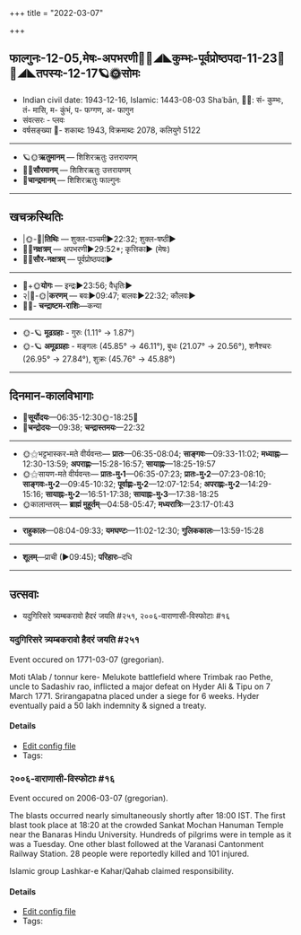 +++
title = "2022-03-07"

+++
## फाल्गुनः-12-05,मेषः-अपभरणी🌛🌌◢◣कुम्भः-पूर्वप्रोष्ठपदा-11-23🌌🌞◢◣तपस्यः-12-17🪐🌞सोमः
- Indian civil date: 1943-12-16, Islamic: 1443-08-03 Shaʿbān, 🌌🌞: सं- कुम्भः, तं- मासि, म- कुंभं, प- फग्गण, अ- फागुन
- संवत्सरः - प्लवः
- वर्षसङ्ख्या 🌛- शकाब्दः 1943, विक्रमाब्दः 2078, कलियुगे 5122
___________________
- 🪐🌞**ऋतुमानम्** — शिशिरऋतुः उत्तरायणम्
- 🌌🌞**सौरमानम्** — शिशिरऋतुः उत्तरायणम्
- 🌛**चान्द्रमानम्** — शिशिरऋतुः फाल्गुनः
___________________


## खचक्रस्थितिः
- |🌞-🌛|**तिथिः** — शुक्ल-पञ्चमी►22:32; शुक्ल-षष्ठी►  
- 🌌🌛**नक्षत्रम्** — अपभरणी►29:52*; कृत्तिका► (मेषः)  
- 🌌🌞**सौर-नक्षत्रम्** — पूर्वप्रोष्ठपदा►  
___________________
- 🌛+🌞**योगः** — इन्द्रः►23:56; वैधृतिः►  
- २|🌛-🌞|**करणम्** — बवः►09:47; बालवः►22:32; कौलवः►  
- 🌌🌛- **चन्द्राष्टम-राशिः**—कन्या  
___________________
- 🌞-🪐 **मूढग्रहाः** - गुरुः (1.11° → 1.87°)
- 🌞-🪐 **अमूढग्रहाः** - मङ्गलः (45.85° → 46.11°), बुधः (21.07° → 20.56°), शनैश्चरः (26.95° → 27.84°), शुक्रः (45.76° → 45.88°)
___________________


## दिनमान-कालविभागाः
- 🌅**सूर्योदयः**—06:35-12:30🌞️-18:25🌇  
- 🌛**चन्द्रोदयः**—09:38; **चन्द्रास्तमयः**—22:32  
___________________
- 🌞⚝भट्टभास्कर-मते वीर्यवन्तः— **प्रातः**—06:35-08:04; **साङ्गवः**—09:33-11:02; **मध्याह्नः**—12:30-13:59; **अपराह्णः**—15:28-16:57; **सायाह्नः**—18:25-19:57  
- 🌞⚝सायण-मते वीर्यवन्तः— **प्रातः-मु॰1**—06:35-07:23; **प्रातः-मु॰2**—07:23-08:10; **साङ्गवः-मु॰2**—09:45-10:32; **पूर्वाह्णः-मु॰2**—12:07-12:54; **अपराह्णः-मु॰2**—14:29-15:16; **सायाह्नः-मु॰2**—16:51-17:38; **सायाह्नः-मु॰3**—17:38-18:25  
- 🌞कालान्तरम्— **ब्राह्मं मुहूर्तम्**—04:58-05:47; **मध्यरात्रिः**—23:17-01:43  
___________________
- **राहुकालः**—08:04-09:33; **यमघण्टः**—11:02-12:30; **गुलिककालः**—13:59-15:28  
___________________
- **शूलम्**—प्राची (►09:45); **परिहारः**–दधि  
___________________

## उत्सवाः
- यदुगिरिसरे त्र्यम्बकरावो हैदरं जयति #२५१, २००६-वाराणासी-विस्फोटाः #१६
### यदुगिरिसरे त्र्यम्बकरावो हैदरं जयति #२५१

Event occured on 1771-03-07 (gregorian). 

Moti tAlab / tonnur kere- Melukote battlefield where Trimbak rao Pethe, uncle to Sadashiv rao, inflicted a major defeat on Hyder Ali & Tipu on 7 March 1771. Srirangapatna placed under a siege for 6 weeks. Hyder eventually paid a 50 lakh indemnity & signed a treaty.

#### Details
- [Edit config file](https://github.com/jyotisham/adyatithi/blob/master/mahApuruSha/xatra-later/gregorian/day/03/07/tryambak-rAvo_haidaram_jayati_yadugiri-sare.toml)
- Tags: 


### २००६-वाराणासी-विस्फोटाः #१६

Event occured on 2006-03-07 (gregorian). 

The blasts occurred nearly simultaneously shortly after 18:00 IST. The first blast took place at 18:20 at the crowded Sankat Mochan Hanuman Temple near the Banaras Hindu University. Hundreds of pilgrims were in temple as it was a Tuesday. One other blast followed at the Varanasi Cantonment Railway Station. 28 people were reportedly killed and 101 injured.

Islamic group Lashkar-e Kahar/Qahab claimed responsibility.

#### Details
- [Edit config file](https://github.com/jyotisham/adyatithi/blob/master/mahApuruSha/xatra-later/gregorian/day/03/07/vArANAsI-visphoTAH_2006.toml)
- Tags: 


